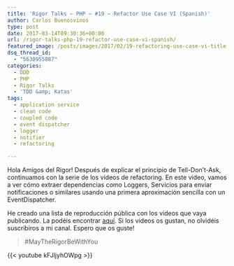 ```yaml
---
title: 'Rigor Talks – PHP – #19 – Refactor Use Case VI (Spanish)'
author: Carlos Buenosvinos
type: post
date: 2017-03-14T09:30:36+00:00
url: /rigor-talks-php-19-refactor-use-case-vi-spanish/
featured_image: /posts/images/2017/02/19-refactoring-use-case-vi-title.png
dsq_thread_id:
  - "5630955887"
categories:
  - DDD
  - PHP
  - Rigor Talks
  - 'TDD &amp; Katas'
tags:
  - application service
  - clean code
  - coupled code
  - event dispatcher
  - logger
  - notifier
  - refactoring

---
```

Hola Amigos del Rigor! Después de explicar el principio de Tell-Don&#8217;t-Ask, continuamos con la serie de los videos de refactoring. En este video, vamos a ver cómo extraer dependencias como Loggers, Servicios para enviar notificaciones o similares usando una primera aproximación sencilla con un EventDispatcher.

He creado una lista de reproducción pública con los videos que vaya publicando. La podéis encontrar <a href="https://www.youtube.com/playlist?list=PLfgj7DYkKH3Cd8bdu5SIHGYXh_bPV2idP" target="_blank">aquí</a>. Si los videos os gustan, no olvidéis suscribiros a mi canal. Espero que os guste!

> #MayTheRigorBeWithYou

<!--more-->

{{< youtube kFJljyhOWpg >}}